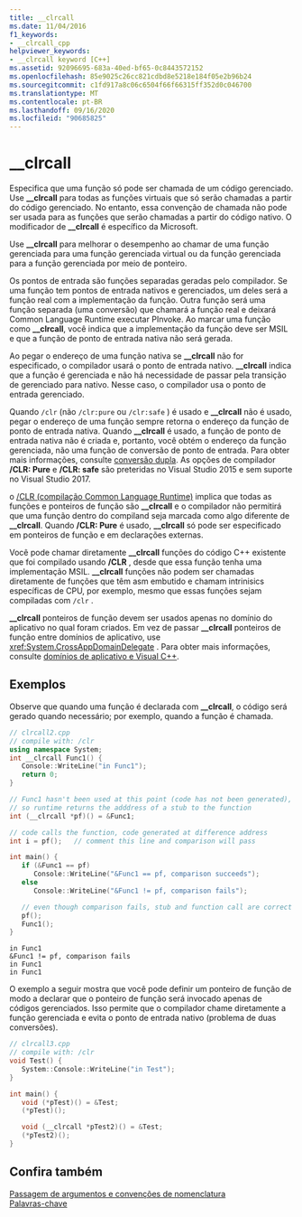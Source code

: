 ```yaml
---
title: __clrcall
ms.date: 11/04/2016
f1_keywords:
- __clrcall_cpp
helpviewer_keywords:
- __clrcall keyword [C++]
ms.assetid: 92096695-683a-40ed-bf65-0c8443572152
ms.openlocfilehash: 85e9025c26cc821cdbd8e5218e184f05e2b96b24
ms.sourcegitcommit: c1fd917a8c06c6504f66f66315ff352d0c046700
ms.translationtype: MT
ms.contentlocale: pt-BR
ms.lasthandoff: 09/16/2020
ms.locfileid: "90685825"
---
```

# <a name="__clrcall"></a>__clrcall

Especifica que uma função só pode ser chamada de um código gerenciado.  Use **__clrcall** para todas as funções virtuais que só serão chamadas a partir do código gerenciado. No entanto, essa convenção de chamada não pode ser usada para as funções que serão chamadas a partir do código nativo. O modificador de **__clrcall** é específico da Microsoft.

Use **__clrcall** para melhorar o desempenho ao chamar de uma função gerenciada para uma função gerenciada virtual ou da função gerenciada para a função gerenciada por meio de ponteiro.

Os pontos de entrada são funções separadas geradas pelo compilador. Se uma função tem pontos de entrada nativos e gerenciados, um deles será a função real com a implementação da função. Outra função será uma função separada (uma conversão) que chamará a função real e deixará Common Language Runtime executar PInvoke. Ao marcar uma função como **__clrcall**, você indica que a implementação da função deve ser MSIL e que a função de ponto de entrada nativa não será gerada.

Ao pegar o endereço de uma função nativa se **__clrcall** não for especificado, o compilador usará o ponto de entrada nativo. **__clrcall** indica que a função é gerenciada e não há necessidade de passar pela transição de gerenciado para nativo. Nesse caso, o compilador usa o ponto de entrada gerenciado.

Quando `/clr` (não `/clr:pure` ou `/clr:safe` ) é usado e **__clrcall** não é usado, pegar o endereço de uma função sempre retorna o endereço da função de ponto de entrada nativa. Quando **__clrcall** é usado, a função de ponto de entrada nativa não é criada e, portanto, você obtém o endereço da função gerenciada, não uma função de conversão de ponto de entrada. Para obter mais informações, consulte [conversão dupla](../dotnet/double-thunking-cpp.md). As opções de compilador **/CLR: Pure** e **/CLR: safe** são preteridas no Visual Studio 2015 e sem suporte no Visual Studio 2017.

o [/CLR (compilação Common Language Runtime)](../build/reference/clr-common-language-runtime-compilation.md) implica que todas as funções e ponteiros de função são **__clrcall** e o compilador não permitirá que uma função dentro do compiland seja marcada como algo diferente de **__clrcall**. Quando **/CLR: Pure** é usado, **__clrcall** só pode ser especificado em ponteiros de função e em declarações externas.

Você pode chamar diretamente **__clrcall** funções do código C++ existente que foi compilado usando **/CLR** , desde que essa função tenha uma implementação MSIL. **__clrcall** funções não podem ser chamadas diretamente de funções que têm asm embutido e chamam intrinisics específicas de CPU, por exemplo, mesmo que essas funções sejam compiladas com `/clr` .

**__clrcall** ponteiros de função devem ser usados apenas no domínio do aplicativo no qual foram criados.  Em vez de passar **__clrcall** ponteiros de função entre domínios de aplicativo, use <xref:System.CrossAppDomainDelegate> . Para obter mais informações, consulte [domínios de aplicativo e Visual C++](../dotnet/application-domains-and-visual-cpp.md).

## <a name="examples"></a>Exemplos

Observe que quando uma função é declarada com **__clrcall**, o código será gerado quando necessário; por exemplo, quando a função é chamada.

```cpp
// clrcall2.cpp
// compile with: /clr
using namespace System;
int __clrcall Func1() {
   Console::WriteLine("in Func1");
   return 0;
}

// Func1 hasn't been used at this point (code has not been generated),
// so runtime returns the adddress of a stub to the function
int (__clrcall *pf)() = &Func1;

// code calls the function, code generated at difference address
int i = pf();   // comment this line and comparison will pass

int main() {
   if (&Func1 == pf)
      Console::WriteLine("&Func1 == pf, comparison succeeds");
   else
      Console::WriteLine("&Func1 != pf, comparison fails");

   // even though comparison fails, stub and function call are correct
   pf();
   Func1();
}
```

```Output
in Func1
&Func1 != pf, comparison fails
in Func1
in Func1
```

O exemplo a seguir mostra que você pode definir um ponteiro de função de modo a declarar que o ponteiro de função será invocado apenas de códigos gerenciados. Isso permite que o compilador chame diretamente a função gerenciada e evita o ponto de entrada nativo (problema de duas conversões).

```cpp
// clrcall3.cpp
// compile with: /clr
void Test() {
   System::Console::WriteLine("in Test");
}

int main() {
   void (*pTest)() = &Test;
   (*pTest)();

   void (__clrcall *pTest2)() = &Test;
   (*pTest2)();
}
```

## <a name="see-also"></a>Confira também

[Passagem de argumentos e convenções de nomenclatura](../cpp/argument-passing-and-naming-conventions.md)<br/>
[Palavras-chave](../cpp/keywords-cpp.md)
